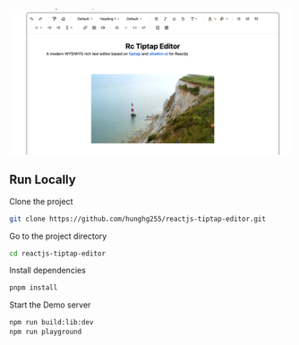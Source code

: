 ![App Screenshot](./screenshot/screenshot.png)

## Run Locally

Clone the project

```bash
git clone https://github.com/hunghg255/reactjs-tiptap-editor.git
```

Go to the project directory

```bash
cd reactjs-tiptap-editor
```

Install dependencies

```bash
pnpm install
```

Start the Demo server

```bash
npm run build:lib:dev
npm run playground
```
